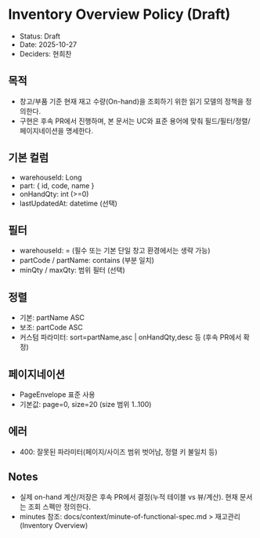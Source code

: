 # Inventory Overview Policy (Draft)

- Status: Draft
- Date: 2025-10-27
- Deciders: 현희찬

## 목적
- 창고/부품 기준 현재 재고 수량(On-hand)을 조회하기 위한 읽기 모델의 정책을 정의한다.
- 구현은 후속 PR에서 진행하며, 본 문서는 UC와 표준 용어에 맞춰 필드/필터/정렬/페이지네이션을 명세한다.

## 기본 컬럼
- warehouseId: Long
- part: { id, code, name }
- onHandQty: int (>=0)
- lastUpdatedAt: datetime (선택)

## 필터
- warehouseId: = (필수 또는 기본 단일 창고 환경에서는 생략 가능)
- partCode / partName: contains (부분 일치)
- minQty / maxQty: 범위 필터 (선택)

## 정렬
- 기본: partName ASC
- 보조: partCode ASC
- 커스텀 파라미터: sort=partName,asc | onHandQty,desc 등 (후속 PR에서 확정)

## 페이지네이션
- PageEnvelope 표준 사용
- 기본값: page=0, size=20 (size 범위 1..100)

## 에러
- 400: 잘못된 파라미터(페이지/사이즈 범위 벗어남, 정렬 키 불일치 등)

## Notes
- 실제 on-hand 계산/저장은 후속 PR에서 결정(누적 테이블 vs 뷰/계산). 현재 문서는 조회 스펙만 정의한다.
- minutes 참조: docs/context/minute-of-functional-spec.md > 재고관리(Inventory Overview)
